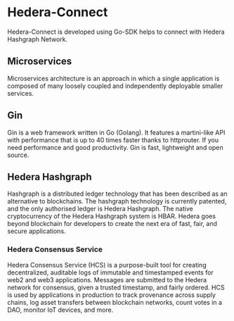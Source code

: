 # Hedera-Connect #

Hedera-Connect is developed using Go-SDK helps to connect with Hedera Hashgraph Network.
## Microservices ##
Microservices architecture is an approach in which a single application is composed of many loosely coupled and independently deployable smaller services.
## Gin ##
Gin is a web framework written in Go (Golang). It features a martini-like API with performance that is up to 40 times faster thanks to httprouter. If you need performance and good productivity. Gin is fast, lightweight and open source.
## Hedera Hashgraph ## 
Hashgraph is a distributed ledger technology that has been described as an alternative to blockchains. The hashgraph technology is currently patented, and the only authorised ledger is Hedera Hashgraph. The native cryptocurrency of the Hedera Hashgraph system is HBAR.
Hedera goes beyond blockchain for developers to create the next era of fast, fair, and secure applications.
### Hedera Consensus Service ###
Hedera Consensus Service (HCS) is a purpose-built tool for creating decentralized, auditable logs of immutable and timestamped events for web2 and web3 applications. Messages are submitted to the Hedera network for consensus, given a trusted timestamp, and fairly ordered. HCS is used by applications in production to track provenance across supply chains, log asset transfers between blockchain networks, count votes in a DAO, monitor IoT devices, and more.
